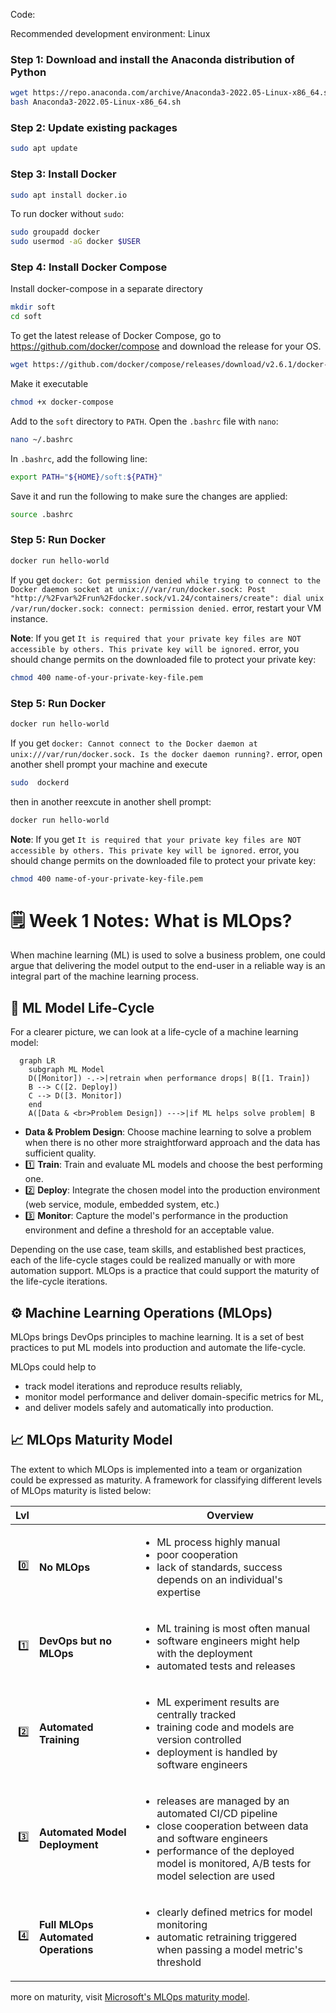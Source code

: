 Code:

Recommended development environment: Linux

### Step 1: Download and install the Anaconda distribution of Python
```sh
wget https://repo.anaconda.com/archive/Anaconda3-2022.05-Linux-x86_64.sh
bash Anaconda3-2022.05-Linux-x86_64.sh
```

### Step 2: Update existing packages

```sh
sudo apt update
```

### Step 3: Install Docker

```sh
sudo apt install docker.io
```

To run docker without `sudo`:

```sh
sudo groupadd docker
sudo usermod -aG docker $USER
```

### Step 4: Install Docker Compose

Install docker-compose in a separate directory

```sh
mkdir soft
cd soft
```

To get the latest release of Docker Compose, go to https://github.com/docker/compose and download the release for your OS.

```sh
wget https://github.com/docker/compose/releases/download/v2.6.1/docker-compose-linux-x86_64 -O docker-compose
```

Make it executable

```sh
chmod +x docker-compose
```

Add to the `soft` directory to `PATH`. Open the `.bashrc` file with `nano`:

```sh
nano ~/.bashrc
```

In `.bashrc`, add the following line:

```bash
export PATH="${HOME}/soft:${PATH}"
```

Save it and run the following to make sure the changes are applied:

```bash
source .bashrc
```


### Step 5: Run Docker

```sh
docker run hello-world
```

If you get `docker: Got permission denied while trying to connect to the Docker daemon socket at unix:///var/run/docker.sock: Post "http://%2Fvar%2Frun%2Fdocker.sock/v1.24/containers/create": dial unix /var/run/docker.sock: connect: permission denied.` error, restart your VM instance. 


**Note**: If you get `It is required that your private key files are NOT accessible by others. This private key will be ignored.` error, you should change permits on the downloaded file to protect your private key:

 ```sh
chmod 400 name-of-your-private-key-file.pem
```

### Step 5: Run Docker

```sh
docker run hello-world
```

If you get `docker: Cannot connect to the Docker daemon at unix:///var/run/docker.sock. Is the docker daemon running?.` error, open another shell prompt your machine and execute

```sh
sudo  dockerd
```
then  in another reexcute in another shell prompt:

```sh
docker run hello-world
```


**Note**: If you get `It is required that your private key files are NOT accessible by others. This private key will be ignored.` error, you should change permits on the downloaded file to protect your private key:

 ```sh
chmod 400 name-of-your-private-key-file.pem
```



# 🗒 Week 1 Notes: What is MLOps?

When machine learning (ML) is used to solve a business problem, one could argue that delivering the model output to the end-user in a reliable way is an integral part of the machine learning process.

## 🔁 ML Model Life-Cycle
For a clearer picture, we can look at a life-cycle of a machine learning model:

```mermaid
  graph LR
    subgraph ML Model
    D([Monitor]) -.->|retrain when performance drops| B([1. Train])
    B --> C([2. Deploy]) 
    C --> D([3. Monitor])
    end
    A([Data & <br>Problem Design]) --->|if ML helps solve problem| B
```

* **Data & Problem Design**: Choose machine learning to solve a problem when there is no other more straightforward approach and the data has sufficient quality.
* 1️⃣ **Train**: Train and evaluate ML models and choose the best performing one.
* 2️⃣ **Deploy**: Integrate the chosen model into the production environment (web service, module, embedded system, etc.)
* 3️⃣ **Monitor**: Capture the model's performance in the production environment and define a threshold for an acceptable value.


Depending on the use case, team skills, and established best practices, each of the life-cycle stages could be realized manually or with more automation support. MLOps is a practice that could support the maturity of the life-cycle iterations.


## ⚙️ Machine Learning Operations (MLOps)

MLOps brings DevOps principles to machine learning. It is a set of best practices to put ML models into production and automate the life-cycle.

MLOps could help to
* track model iterations and reproduce results reliably,
* monitor model performance and deliver domain-specific metrics for ML,
* and deliver models safely and automatically into production.


## 📈 MLOps Maturity Model

The extent to which MLOps is implemented into a team or organization could be expressed as maturity. A framework for classifying different levels of MLOps maturity is listed below:


| Lvl |              | Overview | 
|----:|--------------|----------| 
| 0️⃣  | **No MLOps** | <ul><li>ML process highly manual</li><li>poor cooperation</li><li>lack of standards, success depends on an individual's expertise</li> </ul> | 
| 1️⃣  | **DevOps but no MLOps** | <ul><li>ML training is most often manual </li><li>software engineers might help with the deployment</li><li>automated tests and releases</li> </ul> | 
| 2️⃣  | **Automated Training** | <ul><li>ML experiment results are centrally tracked </li><li>training code and models are version controlled</li><li>deployment is handled by software engineers</li> </ul> | 
| 3️⃣  | **Automated Model Deployment** | <ul><li>releases are managed by an automated CI/CD pipeline</li><li>close cooperation between data and software engineers</li><li>performance of the deployed model is monitored, A/B tests for model selection are used</li></ul> | 
| 4️⃣  | **Full MLOps Automated Operations** | <ul><li>clearly defined metrics for model monitoring</li><li>automatic retraining triggered when passing a model metric's threshold</li> </ul>  |


more on maturity, visit [Microsoft's MLOps maturity model](https://docs.microsoft.com/en-us/azure/architecture/example-scenario/mlops/mlops-maturity-model).




